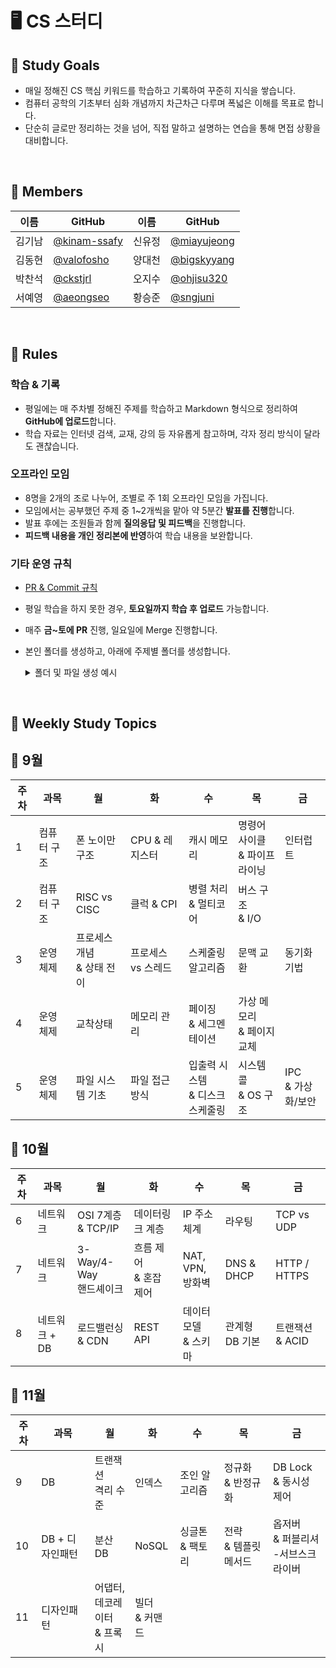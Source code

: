# 🖥️ CS 스터디

## 🎯 Study Goals

- 매일 정해진 CS 핵심 키워드를 학습하고 기록하여 꾸준히 지식을 쌓습니다.
-  컴퓨터 공학의 기초부터 심화 개념까지 차근차근 다루며 폭넓은 이해를 목표로 합니다.
- 단순히 글로만 정리하는 것을 넘어, 직접 말하고 설명하는 연습을 통해 면접 상황을 대비합니다.

<br>

## 🥔 Members
|이름|GitHub|이름|GitHub|
|---|---|---|---|
|김기남|[@kinam-ssafy](https://github.com/kinam-ssafy)|신유정|[@miayujeong](https://github.com/miayujeong)|
|김동현|[@valofosho](https://github.com/valofosho)|양대천|[@bigskyyang](https://github.com/bigskyyang)|
|박찬석|[@ckstjrl](https://github.com/ckstjrl)|오지수|[@ohjisu320](https://github.com/ojisu320)|
|서예영|[@aeongseo](https://github.com/aeongseo)|황승준|[@sngjuni](https://github.com/sngjuni)|

<br>

## 🌳 Rules

### 학습 & 기록
- 평일에는 매 주차별 정해진 주제를 학습하고 Markdown 형식으로 정리하여 **GitHub에 업로드**합니다.
- 학습 자료는 인터넷 검색, 교재, 강의 등 자유롭게 참고하며, 각자 정리 방식이 달라도 괜찮습니다.

### 오프라인 모임
- 8명을 2개의 조로 나누어, 조별로 주 1회 오프라인 모임을 가집니다.
- 모임에서는 공부했던 주제 중 1~2개씩을 맡아 약 5분간 **발표를 진행**합니다.
- 발표 후에는 조원들과 함께 **질의응답 및 피드백**을 진행합니다.
- **피드백 내용을 개인 정리본에 반영**하여 학습 내용을 보완합니다.

### 기타 운영 규칙
- <a href="docs/PR_Commit_Rule.md">PR & Commit 규칙</a>
- 평일 학습을 하지 못한 경우, **토요일까지 학습 후 업로드** 가능합니다.
- 매주 **금~토에 PR** 진행, 일요일에 Merge 진행합니다.
- 본인 폴더를 생성하고, 아래에 주제별 폴더를 생성합니다.
    <details>
    <summary>폴더 및 파일 생성 예시</summary>

    ```
    aeongseo/
    ├─ ComputerArchitecture/
    │ ├─ 폰 노이만 구조.md
    │ └─ CPU & 레지스터.md
    ├─ OperatingSystem/
    │ ├─ 프로세스 개념 & 상태 전이.md
    │ └─ 프로세스 vs 스레드.md
    └─ Network/
    ```
    </details>

<br>

## 🏫 Weekly Study Topics

## 🍁 9월

| 주차 | 과목 | 월 | 화 | 수 | 목 | 금 |
|------|------|-----|-----|-----|-----|-----|
| 1 | 컴퓨터 구조 | 폰 노이만 구조 | CPU & 레지스터 | 캐시 메모리 | 명령어 사이클<br>& 파이프라이닝 | 인터럽트 |
| 2 | 컴퓨터 구조 | RISC vs CISC | 클럭 & CPI | 병렬 처리<br>& 멀티코어 | 버스 구조<br>& I/O |  |
| 3 | 운영체제 | 프로세스 개념<br>& 상태 전이 | 프로세스 vs 스레드 | 스케줄링 알고리즘 | 문맥 교환 | 동기화 기법 |
| 4 | 운영체제 | 교착상태 | 메모리 관리 | 페이징<br>& 세그멘테이션 | 가상 메모리<br>& 페이지 교체 |  |
| 5 | 운영체제 | 파일 시스템 기초 | 파일 접근 방식 | 입출력 시스템<br>& 디스크 스케줄링 | 시스템 콜<br>& OS 구조 | IPC<br>& 가상화/보안 |


## 🎃 10월

| 주차 | 과목 | 월 | 화 | 수 | 목 | 금 |
|------|------|-----|-----|-----|-----|-----|
| 6 | 네트워크 | OSI 7계층<br>& TCP/IP | 데이터링크 계층 | IP 주소 체계 | 라우팅 | TCP vs UDP |
| 7 | 네트워크 | 3-Way/4-Way<br>핸드셰이크 | 흐름 제어<br>& 혼잡 제어 | NAT, VPN,<br>방화벽 | DNS & DHCP | HTTP / HTTPS |
| 8 | 네트워크 + DB | 로드밸런싱<br>& CDN | REST API | 데이터 모델<br>& 스키마 | 관계형 DB 기본 | 트랜잭션<br>& ACID |


## 🍂 11월

| 주차 | 과목 | 월 | 화 | 수 | 목 | 금 |
|------|------|-----|-----|-----|-----|-----|
| 9 | DB | 트랜잭션<br>격리 수준 | 인덱스 | 조인 알고리즘 | 정규화<br>& 반정규화 | DB Lock<br>& 동시성 제어 |
| 10 | DB + 디자인패턴 | 분산 DB | NoSQL | 싱글톤<br>& 팩토리 | 전략<br>& 템플릿 메서드 | 옵저버<br>& 퍼블리셔<br>-서브스크라이버 |
| 11 | 디자인패턴 | 어댑터, <br>데코레이터<br>& 프록시 | 빌더<br>& 커맨드
